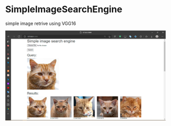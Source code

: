 # SimpleImageSearchEngine

simple image retrive using VGG16

<img src="https://github.com/lolimilkita/SimpleImageSearchEngine/blob/master/img/2021-12-15.png" width="auto" height="auto">

